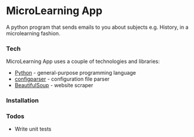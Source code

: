 # MicroLearning App

A python program that sends emails to you about subjects e.g. History, in a microlearning fashion.

### Tech

MicroLearning App uses a couple of technologies and libraries:

* [Python] - general-purpose programming language
* [configparser] - configuration file parser
* [BeautifulSoup] - website scraper

### Installation

### Todos

 - Write unit tests

   [Python]: <https://www.python.org/>
   [configparser]: <https://docs.python.org/3/library/configparser.html>
   [BeautifulSoup]: <https://www.crummy.com/software/BeautifulSoup/>
